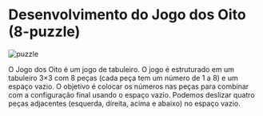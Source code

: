 # Desenvolvimento do Jogo dos Oito (8-puzzle)

![puzzle](https://user-images.githubusercontent.com/48605830/157471057-5ec864e1-a503-42be-a141-0959e9467688.gif)

O Jogo dos Oito é um jogo de tabuleiro. O jogo é estruturado em um tabuleiro 3×3 com 8 peças (cada peça tem um número de 1 a 8) e um espaço vazio. O objetivo é colocar os números nas peças para combinar com a configuração final usando o espaço vazio. Podemos deslizar quatro peças adjacentes (esquerda, direita, acima e abaixo) no espaço vazio.
